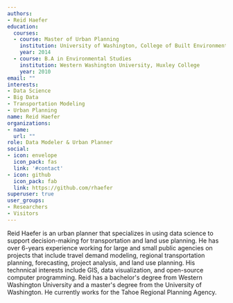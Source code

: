 ```yaml
---
authors:
- Reid Haefer
education:
  courses:
  - course: Master of Urban Planning
    institution: University of Washington, College of Built Environment
    year: 2014
  - course: B.A in Environmental Studies
    institution: Western Washington University, Huxley College
    year: 2010
email: ""
interests:
- Data Science
- Big Data
- Transportation Modeling
- Urban Planning
name: Reid Haefer
organizations:
- name:
  url: ""
role: Data Modeler & Urban Planner
social:
- icon: envelope
  icon_pack: fas
  link: '#contact'
- icon: github
  icon_pack: fab
  link: https://github.com/rhaefer
superuser: true
user_groups:
- Researchers
- Visitors
---
```


Reid Haefer is an urban planner that specializes in using data science to support decision-making for transportation and land use planning. He has over 6-years experience working for large and small public agencies on projects that include travel demand modeling, regional transportation planning, forecasting, project analysis, and land use planning. His technnical interests include GIS, data visualization, and open-source computer programming. Reid has a bachelor's degree from Western Washington University and a master's degree from the University of Washington. He currently works for the Tahoe Regional Planning Agency.
